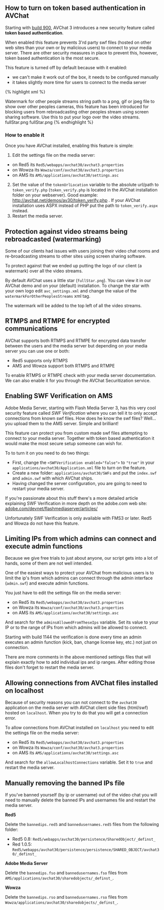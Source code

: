 
<h2 id="enable-token-authentication">How to turn on token based authentication in AVChat</h2>


Starting with [build 900](http://avchat.net/blog/the-avchat-3-build-for-september-896/), AVChat 3 introduces a new security feature called **token based authentication**.

When enabled this feature prevents 3'rd party swf files (hosted on other web sites than your own or by malicious users) to connect to your media server. There are other security measures in place to prevent this, however, token based authentication is the most secure.

This feature is turned off by default because with it enabled:

* we can't make it work out of the box, it needs to be configured manually
* it takes slightly more time for users to connect to the media server

{% highlight xml %}
<watermarkForOtherPeoplesStreams>
  <title>watermarkForOtherPeoplesStreams</title>
  <name>Watermark for other people streams</name>
  <type>string</type>
  <desc>path to a png, gif or jpeg file to show over other peoples cameras, this feature has been introduced for blocking users from rebroadcasting other peoples stream using screen sharing software. Use this to put your logo over the video streams.</desc>
  <default>fullStar.png</default>
  <value>fullStar.png</value>
</watermarkForOtherPeoplesStreams>
{% endhighlight %}

### How to enable it

Once you have AVChat installed, enabling this feature is simple:

1. Edit the settings file on the media server:
  * on Red5 its `Red5/webapps/avchat30/avchat3.properties`
  * on Wowza its `Wowza/conf/avchat30/avchat3.properties`
  * on AMS its `AMS/applications/avchat30/settings.asc`
2. Set the value of the `tokenUrlLocation` variable to the absolute url/path to `token_verify.php` (`token_verify.php` is located in the AVChat installation folder on your webserver). Good example: http://avchat.net/demos/av30/token_verify.php . If your AVChat installation uses ASPX instead of PHP put the path to `token_verify.aspx` instead.
3. Restart the media server.



<h2 id="protection-against-rebroadcasting">Protection against video streams being rebroadcasted (watermarking)</h2>



Some of our clients had issues with users joining their video chat rooms and re-broadcasting streams to other sites using screen sharing software.

To protect against that we ended up putting the logo of our client (a watermark) over all the video streams.

By default AVChat uses a little star (`fullStar.png`). You can view it in our AVChat demo and on your (default) installation. To change the star with your own logo edit `avc_settings.xml` and change the value of the `watermarkForOtherPeoplesStreams` xml tag.

The watermark will be added to the top left of all the video streams.


<h2 id="rtmps-and-rtmpe">RTMPS and RTMPE for encrypted communications</h2>


AVChat supports both RTMPS and RTMPE for encrypted data transfer between the users and the media server but depending on your media server you can use one or both:

* Red5 supports only RTMPS
* AMS and Wowza support both RTMPS and RTMPE

To enable RTMPS or RTMPE check with your media server documentation. We can also enable it for you through the AVChat Securitization service.


<h2 id="enable-swf-verification">Enabling SWF Verification on AMS</h2>


Adobe Media Server, starting with Flash Media Server 3, has this very cool security feature called *SWF Verification* where you can tell it to only accept connections from known swf files. How does he know the swf files? Well... you upload them to the AMS server. Simple and brilliant!

This feature can protect you from custom made swf files attempting to connect to your media server. Together with token based authentication it would make the most secure setup someone can wish for.

To to turn it on you need to do two things:

* First, change the `<SWFVerification enabled="false">` to `"true"` in your `applications/avchat30/Application.xml` file to turn on the feature.
* Create a new folder: `applications/avchat30/SWFs` and put the `index.swf` and `admin.swf` with which AVChat ships.
* Having changed the server configuration, you are going to need to restart your media server.

If you're passionate about this stuff there's a more detailed article explaining SWF Verification in more depth on the adobe.com web site: [adobe.com/devnet/flashmediaserver/articles/](http://www.adobe.com/devnet/flashmediaserver/articles/beginner_security_fms3.html)

Unfortunately SWF Verification is only available with FMS3 or later. Red5 and Wowza do not have this feature.


<h2 id="limiting-ips-for-admins">Limiting IPs from which admins can connect and execute admin functions</h2>


Because we give free trials to just about anyone, our script gets into a lot of hands, some of them are not well intended.

One of the easiest ways to protect your AVChat from malicious users is to limit the ip's from which admins can connect through the admin interface (`admin.swf`) and execute admin functions.

You just have to edit the settings file on the media server:

* on Red5 its `Red5/webapps/avchat30/avchat3.properties`
* on Wowza its `Wowza/conf/avchat30/avchat3.properties`
* on AMS its `AMS/applications/avchat30/settings.asc`

And search for the `adminsAllowedFromTheseIps` variable. Set its value to your IP or to the range of IPs from which admins will be allowed to connect.

Starting with build 1144 the verification is done every time an admin executes an admin function (kick, ban, change license key, etc.) not just on connection.

<div class="alert alert-info" role="alert">There are more comments in the above mentioned settings files that will explain exactly how to add individual ips and ip ranges. After editing those files don't forget to restart the media server.</div>


<h2 id="allowing-localhost-connections">Allowing connections from AVChat files installed on localhost</h2>


Because of security reasons you can not connect to the `avchat30` application on the media server with AVChat client side files (html/swf) hosted on `localhost`. When you try to do that you will get a connection error.

To allow connections from AVChat installed on `localhost` you need to edit the settings file on the media server:

* on Red5 its `Red5/webapps/avchat30/avchat3.properties`
* on Wowza its `Wowza/conf/avchat30/avchat3.properties`
* on AMS its `AMS/applications/avchat30/settings.asc`

And search for the `allowLocalhostConnections` variable. Set it to `true` and restart the media server.

<h2 id="manually-removing-banned-ips-file">Manually removing the banned IPs file</h2>

If you've banned yourself (by ip or username) out of the video chat you will need to manually delete the banned IPs and usernames file and restart the media server.

**Red5**

Delete the `bannedips.red5` and `bannedusernames.red5` files from the following folder:

 * Red5 0.8: `Red5/webapps/avchat30/persistence/SharedObject/_definst_`
 * Red 1.0.5: `Red5/webapps/avchat30/persistence/persistence/SHARED_OBJECT/avchat30/_definst_`

**Adobe Media Server**

Delete the `bannedips.fso` and `bannedusernames.fso` files from `AMS/applications/avchat30/sharedobjects/_definst_`.

**Wowza**

Delete the `bannedips.rso` and `bannedusernames.rso` files from `Wowza/applications/avchat30/sharedobjects/_definst_`.
